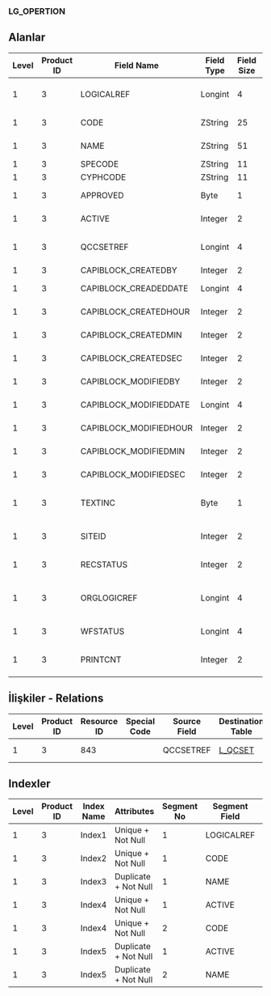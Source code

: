 ### LG_OPERTION

## Alanlar

**Level**|**Product ID**|**Field Name**|**Field Type**|**Field Size**|**Field Offset**|**Türkçe Açıklama**|**Expression**
-----|-----|-----|-----|-----|-----|-----|-----
1|3|LOGICALREF|Longint|4|0|İşlem log. Ref.|Operation Logical Reference
1|3|CODE|ZString|25|4|İşlem kodu|Operation Code
1|3|NAME|ZString|51|29|İşlem açıklaması|Operation Description
1|3|SPECODE|ZString|11|80|Özel Kod|Aux. Code
1|3|CYPHCODE|ZString|11|91|Yetki Kodu|Auth. Code
1|3|APPROVED|Byte|1|102|Onay Bilgisi|Approval Info
1|3|ACTIVE|Integer|2|103|Kullanım durumu|Usage Status
1|3|QCCSETREF|Longint|4|105|Kalite Kontrol Seti Ref.|Inspection Set Reference
1|3|CAPIBLOCK_CREATEDBY|Integer|2|109|Oluşturan|Created By
1|3|CAPIBLOCK_CREADEDDATE|Longint|4|111|Oluşturulma Tarihi|Created Date
1|3|CAPIBLOCK_CREATEDHOUR|Integer|2|115|Oluşturulma Saati|Created Hour
1|3|CAPIBLOCK_CREATEDMIN|Integer|2|117|Oluşturulma Dakikası|Created Minute
1|3|CAPIBLOCK_CREATEDSEC|Integer|2|119|Oluşturulma Saniyesi|Created Second
1|3|CAPIBLOCK_MODIFIEDBY|Integer|2|121|Değiştiren|Modified By
1|3|CAPIBLOCK_MODIFIEDDATE|Longint|4|123|Değiştirilme Tarihi|Modified Date
1|3|CAPIBLOCK_MODIFIEDHOUR|Integer|2|127|Değiştirilme Saati|Modified Hour
1|3|CAPIBLOCK_MODIFIEDMIN|Integer|2|129|Değiştirilme Dakikası|Modified Minute
1|3|CAPIBLOCK_MODIFIEDSEC|Integer|2|131|Değiştirilme Saniyesi|Modified Second
1|3|TEXTINC|Byte|1|133|Ayrıntılı Açıklama İçerir|Contains Detail Description
1|3|SITEID|Integer|2|134|Veri Merkezi|Data Processing Site
1|3|RECSTATUS|Integer|2|136|Kayıt Durumu|Record Status
1|3|ORGLOGICREF|Longint|4|138|Orijinal Kayıt Log. Ref.|Original Record Logical Reference
1|3|WFSTATUS|Longint|4|142|Kullanımda Değil|Not In Use
1|3|PRINTCNT|Integer|2|146|Basılmış Olanların Sayısı|Count Of Printed

## İlişkiler - Relations
**Level**|**Product ID**|**Resource ID**|**Special Code**|**Source Field**|**Destination Table**|**Destination Field**|**Relation Type**|**Extra Condition**
-----|-----|-----|-----|-----|-----|-----|-----|-----
1|3|843||QCCSETREF|[L_QCSET](../LG_QCSET "L_QCSET")|LOGICALREF|one-to-one|

## Indexler
**Level**|**Product ID**|**Index Name**|**Attributes**|**Segment No**|**Segment Field**|**Sense**
-----|-----|-----|-----|-----|-----|-----
1|3|Index1|Unique + Not Null|1|LOGICALREF|Ascending
1|3|Index2|Unique + Not Null|1|CODE|Ascending
1|3|Index3|Duplicate + Not Null|1|NAME|Ascending
1|3|Index4|Unique + Not Null|1|ACTIVE|Ascending
1|3|Index4|Unique + Not Null|2|CODE|Ascending
1|3|Index5|Duplicate + Not Null|1|ACTIVE|Ascending
1|3|Index5|Duplicate + Not Null|2|NAME|Ascending
